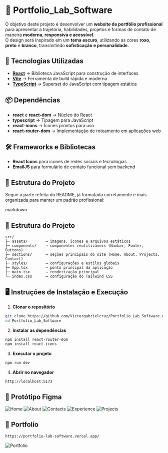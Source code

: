 # 📂 Portfolio_Lab_Software

O objetivo deste projeto é desenvolver um **website de portfólio profissional** para apresentar a trajetória, habilidades, projetos e formas de contato de maneira **moderna, responsiva e acessível**.  
O design será inspirado em um **tema escuro**, utilizando as cores **roxo**, **preto** e **branco**, transmitindo **sofisticação e personalidade**.


## 🚀 Tecnologias Utilizadas
- **[React](https://react.dev/)** → Biblioteca JavaScript para construção de interfaces
- **[Vite](https://vitejs.dev/)** → Ferramenta de build rápida e moderna
- **[TypeScript](https://www.typescriptlang.org/)** → Superset do JavaScript com tipagem estática

## 📦 Dependências
- **react** e **react-dom** → Núcleo do React
- **typescript** → Tipagem para JavaScript
- **react-icons** → Ícones prontos para uso
- **react-router-dom** → Implementação de roteamento em aplicações web

## 🛠 Frameworks e Bibliotecas
- **React Icons** para ícones de redes sociais e tecnologias
- **EmailJS** para formulário de contato funcional sem backend

## 📂 Estrutura do Projeto
Segue a parte refeita do README, já formatada corretamente e mais organizada para manter um padrão profissional:

markdown
## 📂 Estrutura do Projeto

````
src/
├─ assets/        → imagens, ícones e arquivos estáticos
├─ components/    → componentes reutilizáveis (Navbar, Footer, Buttons)
├─ sections/      → seções principais do site (Home, About, Projects, Contact)
├─ styles/        → configurações e estilos globais
├─ App.tsx        → ponto principal da aplicação
├─ main.tsx       → renderização principal
└─ index.css      → configuração do Tailwind CSS

````

## 🖥 Instruções de Instalação e Execução

1. **Clonar o repositório**
```bash
git clone https://github.com/Victorgabrielcruz/Portfolio_Lab_Software.git
cd Portfolio_Lab_Software
````

2. **Instalar as dependências**

```bash
npm install react-router-dom
npm install react-icons
```

3. **Executar o projeto**

```bash
npm run dev
```

4. **Abrir no navegador**

```
http://localhost:5173
```
## 📂 Protótipo Figma
![Home](./Figma/Home.png)
![About](./Figma/About.png)
![Contacts](./Figma/Contacts.jpg)
![Experience](./Figma/Experience.png)
![Projects](./Figma/Projects.png)
## 📂 Portfolio
````
https://portfolio-lab-software.vercel.app/
````
![Portfolio](./Figma/Portfolio.gif)


